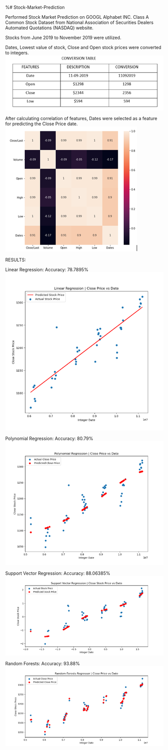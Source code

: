 %# Stock-Market-Prediction


Performed Stock Market Prediction on GOOGL Alphabet INC. Class A Common Stock Dataset from National Association of Securities Dealers Automated Quotations (NASDAQ) website.


Stocks from June 2019 to November 2019 were utilized.


Dates, Lowest value of stock, Close and Open stock prices were converted to integers.
![](images/conversiontable.PNG)


After calculating correlation of features, Dates were selected as a feature for predicting the Close Price date.
![](images/correlationmatrix.PNG)

RESULTS:

Linear Regression:
Accuracy: 78.7895%
![](images/linear.png)


Polynomial Regression:
Accuracy: 80.79%
![](images/polynomial.png)


Support Vector Regression:
Accuracy: 88.06385%
![](images/svr.png)


Random Forests:
Accuracy: 93.88%
![](images/randomforests.png)
